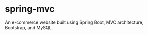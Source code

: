 # spring-mvc

An e-commerce website built using Spring Boot, MVC architecture, Bootstrap, and MySQL.
